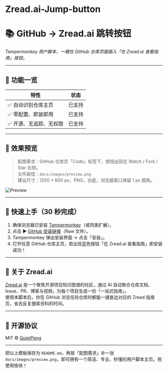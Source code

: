 # Zread.ai-Jump-button
# 📚 GitHub → Zread.ai 跳转按钮

*Tampermonkey 用户脚本，一键在 GitHub 仓库页面插入「在 Zread.ai 查看指南」按钮。*

---

## 🔧 功能一览

| 特性                   | 状态   |
| ---------------------- | ------ |
| ✅ 自动识别仓库主页     | 已支持 |
| ✅ 零配置、即装即用     | 已支持 |
| ✅ 开源、无追踪、无权限 | 已支持 |

---

## 📸 效果预览

> 配图需求：GitHub 仓库页「Code」标签下，按钮出现在 Watch / Fork / Star 右侧。  
> 文件路径：`docs/images/preview.png`  
> 建议尺寸：1200 × 600 px，PNG，白底，浏览器窗口保留 1 px 圆角。

![Preview](docs/images/preview.png)

---

## 🚀 快速上手（30 秒完成）

1. 确保浏览器已安装 [Tampermonkey](https://www.tampermonkey.net/)（或同类扩展）。  
2. 点击 ▶️ [GitHub 安装链接](https://github.com/QuietPeng/github-zread-jump/raw/main/github-zread.user.js)（Raw 文件）。  
3. Tampermonkey 弹出安装界面 → 点击「安装」。  
4. 打开任意 GitHub 仓库主页，若出现蓝色按钮「在 Zread.ai 查看指南」即安装成功！

---

## 📖 关于 Zread.ai

[Zread.ai](https://zread.ai) 是一个聚焦开源项目知识图谱的社区，通过 AI 自动聚合仓库文档、Issue、PR、博客与视频，为每个项目生成一份「一站式指南」。  
使用本脚本后，你在 GitHub 浏览任何仓库时都能一键直达对应的 Zread 指南页，省去反复搜索资料的时间。

---

## 📄 开源协议

MIT © [QuietPeng](https://github.com/QuietPeng)

---

把以上模板保存为 `README.md`，再按「配图需求」补一张 `docs/images/preview.png`，即可拥有一个简洁、专业、秒懂的用户脚本主页。祝使用愉快！
